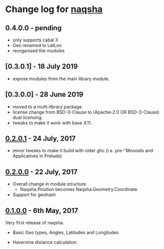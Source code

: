 # Change log for [naqsha]

## 0.4.0.0 - pending

- only supports cabal 3
- Geo renamed to LatLon
- reorganised the modules

## [0.3.0.1] - 18 July 2019

- expose modules from the main library module.

## [0.3.0.0] - 28 June 2019

- moved to a multi-library package.
- license change from BSD-3-Clause to (Apache-2.0 OR BSD-3-Clause)
  dual licensing.
- tweaks to make it work with base 4.11.

## [0.2.0.1] - 24 July, 2017

- minor tweaks to make it build with older ghc (i.e. pre-"Monoids and Applicatives in Prelude)

## [0.2.0.0] - 22 July, 2017

* Overall change in module structure.
  - Naqsha.Position becomes Naqsha.Geometry.Coordinate
* Support for geohash

## [0.1.0.0] - 6th May, 2017

Very first release of naqsha.

* Basic Geo types, Angles, Latitudes and Longitudes

* Haversine distance calculation.


[naqsha]:  <http://github.com/naqsha/naqsha/> "Naqsha library"
[0.2.0.2]: <https://github.com/naqsha/naqsha/releases/tag/v0.2.0.2> "Release 0.2.0.1"
[0.2.0.1]: <https://github.com/naqsha/naqsha/releases/tag/v0.2.0.1> "Release 0.2.0.1"
[0.2.0.0]: <https://github.com/naqsha/naqsha/releases/tag/v0.2.0.0> "Release 0.2.0.0"
[0.1.0.0]: <https://github.com/naqsha/naqsha/releases/tag/v0.1.0.0> "Release 0.1.0.0"
